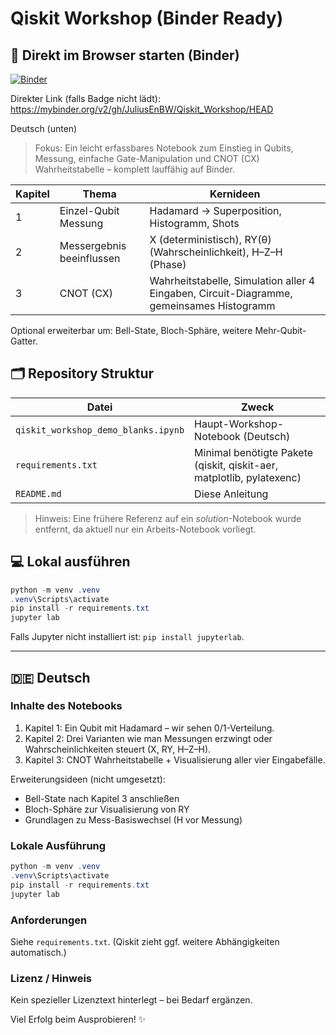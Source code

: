 # Qiskit Workshop (Binder Ready)

## 🚀 Direkt im Browser starten (Binder)

[![Binder](https://mybinder.org/badge_logo.svg)](https://mybinder.org/v2/gh/JuliusEnBW/Qiskit_Workshop/HEAD)

Direkter Link (falls Badge nicht lädt):
https://mybinder.org/v2/gh/JuliusEnBW/Qiskit_Workshop/HEAD

Deutsch (unten) 

> Fokus: Ein leicht erfassbares Notebook zum Einstieg in Qubits, Messung, einfache Gate-Manipulation und CNOT (CX) Wahrheitstabelle – komplett lauffähig auf Binder.


| Kapitel | Thema | Kernideen |
|---------|-------|-----------|
| 1 | Einzel-Qubit Messung | Hadamard → Superposition, Histogramm, Shots |
| 2 | Messergebnis beeinflussen | X (deterministisch), RY(θ) (Wahrscheinlichkeit), H–Z–H (Phase) |
| 3 | CNOT (CX) | Wahrheitstabelle, Simulation aller 4 Eingaben, Circuit-Diagramme, gemeinsames Histogramm |

Optional erweiterbar um: Bell-State, Bloch-Sphäre, weitere Mehr-Qubit-Gatter.

## 🗂 Repository Struktur
| Datei | Zweck |
|-------|------|
| `qiskit_workshop_demo_blanks.ipynb` | Haupt-Workshop-Notebook (Deutsch) |
| `requirements.txt` | Minimal benötigte Pakete (qiskit, qiskit-aer, matplotlib, pylatexenc) |
| `README.md` | Diese Anleitung |

> Hinweis: Eine frühere Referenz auf ein *solution*-Notebook wurde entfernt, da aktuell nur ein Arbeits-Notebook vorliegt.

## 💻 Lokal ausführen
```powershell
python -m venv .venv
.venv\Scripts\activate
pip install -r requirements.txt
jupyter lab
```

Falls Jupyter nicht installiert ist: `pip install jupyterlab`.

---

## 🇩🇪 Deutsch






### Inhalte des Notebooks
1. Kapitel 1: Ein Qubit mit Hadamard – wir sehen 0/1-Verteilung.
2. Kapitel 2: Drei Varianten wie man Messungen erzwingt oder Wahrscheinlichkeiten steuert (X, RY, H–Z–H).
3. Kapitel 3: CNOT Wahrheitstabelle + Visualisierung aller vier Eingabefälle.

Erweiterungsideen (nicht umgesetzt):
- Bell-State nach Kapitel 3 anschließen
- Bloch-Sphäre zur Visualisierung von RY
- Grundlagen zu Mess-Basiswechsel (H vor Messung)

### Lokale Ausführung
```powershell
python -m venv .venv
.venv\Scripts\activate
pip install -r requirements.txt
jupyter lab
```

### Anforderungen
Siehe `requirements.txt`. (Qiskit zieht ggf. weitere Abhängigkeiten automatisch.)



### Lizenz / Hinweis
Kein spezieller Lizenztext hinterlegt – bei Bedarf ergänzen.

Viel Erfolg beim Ausprobieren! ✨
